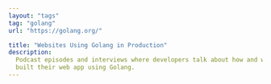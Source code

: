 ```yaml
---
layout: "tags"
tag: "golang"
url: "https://golang.org/"

title: "Websites Using Golang in Production"
description:
  Podcast episodes and interviews where developers talk about how and why they
  built their web app using Golang.
---
```

